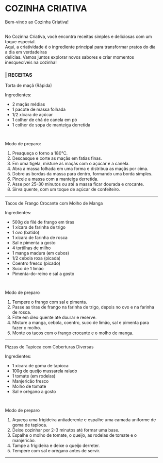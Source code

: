 <link rel="stylesheet" href="style.css">

# COZINHA CRIATIVA

<div class="BV">
Bem-vindo ao Cozinha Criativa!
</div>

<br/>No Cozinha Criativa, você encontra receitas simples e deliciosas com um toque especial. 
<br/>Aqui, a criatividade é o ingrediente principal para transformar pratos do dia a dia em verdadeiras 
<br/>delícias. Vamos juntos explorar novos sabores e criar momentos inesquecíveis na cozinha!

###  | RECEITAS

<div class="TM">
Torta de maçã (Rápida)
</div>

Ingredientes: 
<ul>
<li>2 maçãs médias</li>
<li>1 pacote de massa folhada</li>
<li>1/2 xícara de açúcar</li>
<li>1 colher de chá de canela em pó</li>
<li>1 colher de sopa de manteiga derretida</li>
</ul>

<br/><div class="P1">Modo de preparo:</div>
<ol>
<li>Preaqueça o forno a 180°C.</li>
<li>Descasque e corte as maçãs em fatias finas.</li>
<li>Em uma tigela, misture as maçãs com o açúcar e a canela.</li>
<li>Abra a massa folhada em uma forma e distribua as maçãs por cima.</li>
<li>Dobre as bordas da massa para dentro, formando uma borda simples.</li>
<li>Pincele a massa com a manteiga derretida.</li>
<li>Asse por 25-30 minutos ou até a massa ficar dourada e crocante.</li>
<li>Sirva quente, com um toque de açúcar de confeiteiro.</li>
</ol>

---

<div class="TF">
Tacos de Frango Crocante com Molho de Manga
</div>

Ingredientes:
<ul>
<li>500g de filé de frango em tiras</li>
<li>1 xícara de farinha de trigo</li>
<li>1 ovo (batido)</li>
<li>1 xícara de farinha de rosca</li>
<li>Sal e pimenta a gosto</li>
<li>4 tortilhas de milho</li>
<li>1 manga madura (em cubos)</li>
<li>1/2 cebola roxa (picada)</li>
<li>Coentro fresco (picado)</li>
<li>Suco de 1 limão</li>
<li>Pimenta-do-reino e sal a gosto</li>
</ul>

<br/><div class="P2">Modo de preparo</div>
<ol>
<li>Tempere o frango com sal e pimenta.</li>
<li>Passe as tiras de frango na farinha de trigo, depois no ovo e na farinha de rosca.</li>
<li>Frite em óleo quente até dourar e reserve.</li>
<li>Misture a manga, cebola, coentro, suco de limão, sal e pimenta para fazer o molho.</li>
<li>Monte os tacos com o frango crocante e o molho de manga.</li>
</ol>

---

<div class="PT">
 Pizzas de Tapioca com Coberturas Diversas
</div>

Ingredientes: 
<ul>
<li>1 xícara de goma de tapioca</li>
<li>100g de queijo mussarela ralado</li>
<li>1 tomate (em rodelas)</li>
<li>Manjericão fresco</li>
<li>Molho de tomate</li>
<li>Sal e orégano a gosto</li>
</ul>

<br/><div class=P3>Modo de preparo</div>
<ol>
<li>Aqueça uma frigideira antiaderente e espalhe uma camada uniforme de goma de tapioca.</li>
<li>Deixe cozinhar por 2-3 minutos até formar uma base.</li>
<li>Espalhe o molho de tomate, o queijo, as rodelas de tomate e o manjericão.</li>
<li>Tampe a frigideira e deixe o queijo derreter.</li>
<li>Tempere com sal e orégano antes de servir.</li>
</ol>

---





